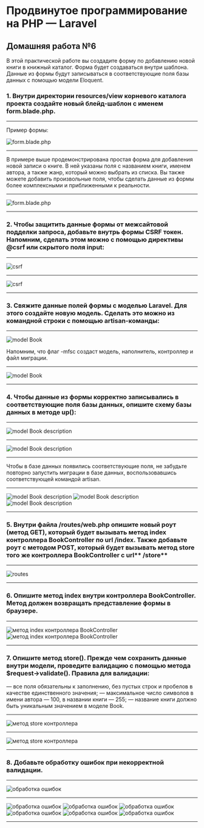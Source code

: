 # Продвинутое программирование на PHP — Laravel
## Домашняя работа №6

В этой практической работе вы создадите форму по добавлению новой книги в книжный каталог. Форма будет создаваться внутри шаблона. Данные из формы будут записываться в соответствующие поля базы данных с помощью модели Eloquent.

### 1. Внутри директории resources/view корневого каталога проекта создайте новый блейд-шаблон с именем form.blade.php.

---
   Пример формы:

![form.blade.php](storage/app/private/img/1_0.png "form.blade.php")

---

В примере выше продемонстрирована простая форма для добавления новой записи о книге. В ней указаны поля с названием книги, именем автора, а также жанр, который можно выбрать из списка. Вы также можете добавить произвольные поля, чтобы сделать данные из формы более комплексными и приближенными к реальности.

---
![form.blade.php](storage/app/private/img/1_1.png "form.blade.php")

---

### 2. Чтобы защитить данные формы от межсайтовой подделки запроса, добавьте внутрь формы CSRF токен. Напомним, сделать этом можно с помощью директивы @csrf или скрытого поля input:

---
![csrf](storage/app/private/img/2_0.png "csrf")

---

![csrf](storage/app/private/img/2_1.png "csrf")

---

### 3. Свяжите данные полей формы с моделью Laravel. Для этого создайте новую модель. Сделать это можно из командной строки с помощью artisan-команды:

---
![model Book](storage/app/private/img/3_0.png "model Book")

Напомним, что флаг -mfsc создаст модель, наполнитель, контроллер и файл миграции.

---
![model Book](storage/app/private/img/3_1.png "model Book")

---

### 4. Чтобы данные из формы корректно записывались в соответствующие поля базы данных, опишите схему базы данных в методе up():

---
![model Book description](storage/app/private/img/4_0.png "model Book description")

---
![model Book description](storage/app/private/img/4_1.png "model Book description")

---

Чтобы в базе данных появились соответствующие поля, не забудьте повторно запустить миграции в базе данных, воспользовавшись соответствующей командой artisan.

---
![model Book description](storage/app/private/img/4_2.png "model Book description")
![model Book description](storage/app/private/img/4_3.png "model Book description")
![model Book description](storage/app/private/img/4_4.png "model Book description")

---

### 5. Внутри файла /routes/web.php опишите новый роут (метод GET), который будет вызывать метод index контроллера BookController по url /index. Также добавьте роут с методом POST, который будет вызывать метод store того же контроллера BookController с url** /store**

---
![routes](storage/app/private/img/5_0.png "routes")

---

### 6. Опишите метод index внутри контроллера BookController. Метод должен возвращать представление формы в браузере.

---
![метод index контроллера BookController](storage/app/private/img/6_0.png "метод index контроллера BookController")
![метод index контроллера BookController](storage/app/private/img/6_1.png "метод index контроллера BookController")

---

### 7. Опишите метод store(). Прежде чем сохранить данные внутри модели, проведите валидацию с помощью метода $request->validate(). Правила для валидации:
   — все поля обязательны к заполнению, без пустых строк и пробелов в качестве единственного значения;
   — максимальное число символов в имени автора — 100, в названии книги — 255;
   — название книги должно быть уникальным значением в моделе Book.

---
![метод store контроллера](storage/app/private/img/7_0.png "метод store контроллера")

---
![метод store контроллера](storage/app/private/img/7_1.png "метод store контроллера")

---

### 8. Добавьте обработку ошибок при некорректной валидации.

---
![обработка ошибок](storage/app/private/img/8_0.png "обработка ошибок")

---
![обработка ошибок](storage/app/private/img/8_1.png "обработка ошибок")
![обработка ошибок](storage/app/private/img/8_2.png "обработка ошибок")
![обработка ошибок](storage/app/private/img/8_3.png "обработка ошибок")
![обработка ошибок](storage/app/private/img/8_4.png "обработка ошибок")
![обработка ошибок](storage/app/private/img/8_5.png "обработка ошибок")
![обработка ошибок](storage/app/private/img/8_6.png "обработка ошибок")

---
